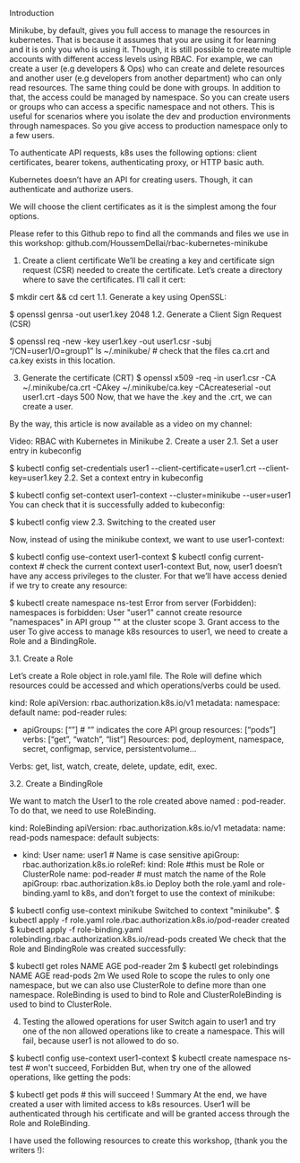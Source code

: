 
Introduction

Minikube, by default, gives you full access to manage the resources in kubernetes. That is because it assumes that you are using it for learning and it is only you who is using it. Though, it is still possible to create multiple accounts with different access levels using RBAC. For example, we can create a user (e.g developers & Ops) who can create and delete resources and another user (e.g developers from another department) who can only read resources. The same thing could be done with groups. In addition to that, the access could be managed by namespace. So you can create users or groups who can access a specific namespace and not others. This is useful for scenarios where you isolate the dev and production environments through namespaces. So you give access to production namespace only to a few users.

To authenticate API requests, k8s uses the following options: client certificates, bearer tokens, authenticating proxy, or HTTP basic auth.

Kubernetes doesn’t have an API for creating users. Though, it can authenticate and authorize users.

We will choose the client certificates as it is the simplest among the four options.

Please refer to this Github repo to find all the commands and files we use in this workshop: github.com/HoussemDellai/rbac-kubernetes-minikube

1. Create a client certificate
We’ll be creating a key and certificate sign request (CSR) needed to create the certificate. Let’s create a directory where to save the certificates. I’ll call it cert:

$ mkdir cert && cd cert
1.1. Generate a key using OpenSSL:

$ openssl genrsa -out user1.key 2048
1.2. Generate a Client Sign Request (CSR)

$ openssl req -new -key user1.key -out user1.csr -subj “/CN=user1/O=group1”
ls ~/.minikube/ # check that the files ca.crt and ca.key exists in this location.

3. Generate the certificate (CRT)
$ openssl x509 -req -in user1.csr -CA ~/.minikube/ca.crt -CAkey ~/.minikube/ca.key -CAcreateserial -out user1.crt -days 500
Now, that we have the .key and the .crt, we can create a user.

By the way, this article is now available as a video on my channel:


Video: RBAC with Kubernetes in Minikube
2. Create a user
2.1. Set a user entry in kubeconfig

$ kubectl config set-credentials user1 --client-certificate=user1.crt --client-key=user1.key
2.2. Set a context entry in kubeconfig

$ kubectl config set-context user1-context --cluster=minikube --user=user1
You can check that it is successfully added to kubeconfig:

$ kubectl config view
2.3. Switching to the created user

Now, instead of using the minikube context, we want to use user1-context:

$ kubectl config use-context user1-context
$ kubectl config current-context # check the current context
user1-context
But, now, user1 doesn’t have any access privileges to the cluster. For that we’ll have access denied if we try to create any resource:

$ kubectl create namespace ns-test
Error from server (Forbidden): namespaces is forbidden: User "user1" cannot create resource "namespaces" in API group "" at the cluster scope
3. Grant access to the user
To give access to manage k8s resources to user1, we need to create a Role and a BindingRole.

3.1. Create a Role

Let’s create a Role object in role.yaml file. The Role will define which resources could be accessed and which operations/verbs could be used.

kind: Role
apiVersion: rbac.authorization.k8s.io/v1
metadata:
  namespace: default
  name: pod-reader
rules:
- apiGroups: [“”] # “” indicates the core API group
  resources: [“pods”]
  verbs: [“get”, “watch”, “list”]
Resources: pod, deployment, namespace, secret, configmap, service, persistentvolume…

Verbs: get, list, watch, create, delete, update, edit, exec.

3.2. Create a BindingRole

We want to match the User1 to the role created above named : pod-reader. To do that, we need to use RoleBinding.

kind: RoleBinding
apiVersion: rbac.authorization.k8s.io/v1
metadata:
  name: read-pods
  namespace: default
subjects:
- kind: User
  name: user1 # Name is case sensitive
  apiGroup: rbac.authorization.k8s.io
roleRef:
  kind: Role #this must be Role or ClusterRole
  name: pod-reader # must match the name of the Role
  apiGroup: rbac.authorization.k8s.io
Deploy both the role.yaml and role-binding.yaml to k8s, and don’t forget to use the context of minikube:

$ kubectl config use-context minikube
Switched to context "minikube".
$ kubectl apply -f role.yaml
role.rbac.authorization.k8s.io/pod-reader created
$ kubectl apply -f role-binding.yaml
rolebinding.rbac.authorization.k8s.io/read-pods created
We check that the Role and BindingRole was created successfully:

$ kubectl get roles
NAME       AGE
pod-reader 2m
$ kubectl get rolebindings
NAME        AGE
read-pods   2m
We used Role to scope the rules to only one namespace, but we can also use ClusterRole to define more than one namespace. RoleBinding is used to bind to Role and ClusterRoleBinding is used to bind to ClusterRole.

4. Testing the allowed operations for user
Switch again to user1 and try one of the non allowed operations like to create a namespace. This will fail, because user1 is not allowed to do so.

$ kubectl config use-context user1-context
$ kubectl create namespace ns-test # won't succeed, Forbidden
But, when try one of the allowed operations, like getting the pods:

$ kubectl get pods # this will succeed !
Summary
At the end, we have created a user with limited access to k8s resources. User1 will be authenticated through his certificate and will be granted access through the Role and RoleBinding.

I have used the following resources to create this workshop, (thank you the writers !):

